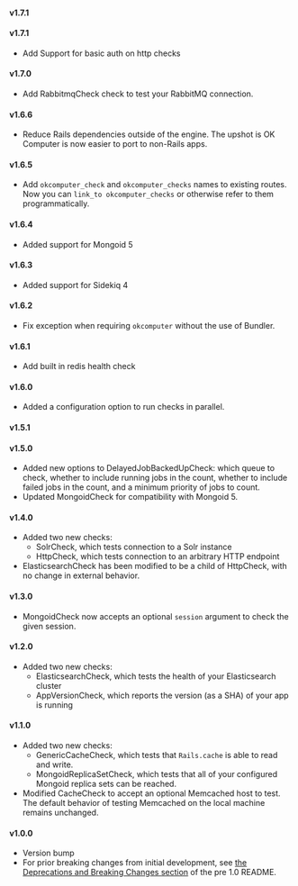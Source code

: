 #### v1.7.1
#### v1.7.1

* Add Support for basic auth on http checks

#### v1.7.0

* Add RabbitmqCheck check to test your RabbitMQ connection.

#### v1.6.6

* Reduce Rails dependencies outside of the engine. The upshot is OK Computer is now easier to port to non-Rails apps.

#### v1.6.5

* Add `okcomputer_check` and `okcomputer_checks` names to existing routes. Now you can `link_to okcomputer_checks` or otherwise refer to them programmatically.

#### v1.6.4

* Added support for Mongoid 5

#### v1.6.3
* Added support for Sidekiq 4

#### v1.6.2

* Fix exception when requiring `okcomputer` without the use of Bundler.

#### v1.6.1

* Add built in redis health check

#### v1.6.0

* Added a configuration option to run checks in parallel.

#### v1.5.1
#### v1.5.0

* Added new options to DelayedJobBackedUpCheck: which queue to check, whether to include running jobs in the count, whether to include failed jobs in the count, and a minimum priority of jobs to count.
* Updated MongoidCheck for compatibility with Mongoid 5.

#### v1.4.0

* Added two new checks:
    * SolrCheck, which tests connection to a Solr instance
    * HttpCheck, which tests connection to an arbitrary HTTP endpoint
* ElasticsearchCheck has been modified to be a child of HttpCheck, with no change in external behavior.

#### v1.3.0

* MongoidCheck now accepts an optional `session` argument to check the given session.

#### v1.2.0

* Added two new checks:
    * ElasticsearchCheck, which tests the health of your Elasticsearch cluster
    * AppVersionCheck, which reports the version (as a SHA) of your app is running

#### v1.1.0

* Added two new checks:
    * GenericCacheCheck, which tests that `Rails.cache` is able to read and write.
    * MongoidReplicaSetCheck, which tests that all of your configured Mongoid replica sets can be reached.
* Modified CacheCheck to accept an optional Memcached host to test. The default behavior of testing Memcached on the local machine remains unchanged.

#### v1.0.0

* Version bump
* For prior breaking changes from initial development, see [the Deprecations and Breaking Changes section][breaking-changes] of the pre 1.0 README.

[breaking-changes]:https://github.com/sportngin/okcomputer/blob/3f6708b333ddaf7ecc14d8c2b163335d46343f66/README.markdown#deprecations-and-breaking-changes

